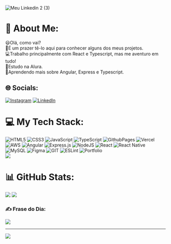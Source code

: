 ![Meu Linkedin 2 (3)](https://github.com/thiagomd22/thiagomd22/assets/138730112/a59c7c6f-1a84-49c3-98ec-258893d66bbe)
# 💫 About Me:
:smiley:Olá, como vai? <br>:raised_hands:É um prazer tê-lo aqui para conhecer alguns dos meus projetos.<br>:computer:Trabalho principalmente com React e Typescript, mas me aventuro em tudo!<br>:blue_book:Estudo na Alura.<br>:dart:Aprendendo mais sobre Angular, Express e Typescript.

## 🌐 Socials:
[![Instagram](https://img.shields.io/badge/Instagram-%23E4405F.svg?logo=Instagram&logoColor=white)](https://instagram.com/thiagomeir) [![LinkedIn](https://img.shields.io/badge/LinkedIn-%230077B5.svg?logo=linkedin&logoColor=white)](https://linkedin.com/in/thiagomeir) 

# 💻 My Tech Stack:
![HTML5](https://img.shields.io/badge/html5-%23E34F26.svg?style=for-the-badge&logo=html5&logoColor=white) ![CSS3](https://img.shields.io/badge/css3-%231572B6.svg?style=for-the-badge&logo=css3&logoColor=white) ![JavaScript](https://img.shields.io/badge/javascript-%23323330.svg?style=for-the-badge&logo=javascript&logoColor=%23F7DF1E) ![TypeScript](https://img.shields.io/badge/typescript-%23007ACC.svg?style=for-the-badge&logo=typescript&logoColor=white) ![GithubPages](https://img.shields.io/badge/github%20pages-121013?style=for-the-badge&logo=github&logoColor=white) ![Vercel](https://img.shields.io/badge/vercel-%23000000.svg?style=for-the-badge&logo=vercel&logoColor=white) ![AWS](https://img.shields.io/badge/AWS-%23FF9900.svg?style=for-the-badge&logo=amazon-aws&logoColor=white) ![Angular](https://img.shields.io/badge/angular-%23DD0031.svg?style=for-the-badge&logo=angular&logoColor=white) ![Express.js](https://img.shields.io/badge/express.js-%23404d59.svg?style=for-the-badge&logo=express&logoColor=%2361DAFB) ![NodeJS](https://img.shields.io/badge/node.js-6DA55F?style=for-the-badge&logo=node.js&logoColor=white) ![React](https://img.shields.io/badge/react-%2320232a.svg?style=for-the-badge&logo=react&logoColor=%2361DAFB) ![React Native](https://img.shields.io/badge/react_native-%2320232a.svg?style=for-the-badge&logo=react&logoColor=%2361DAFB) ![MySQL](https://img.shields.io/badge/mysql-%2300000f.svg?style=for-the-badge&logo=mysql&logoColor=white) ![Figma](https://img.shields.io/badge/figma-%23F24E1E.svg?style=for-the-badge&logo=figma&logoColor=white) ![GIT](https://img.shields.io/badge/Git-fc6d26?style=for-the-badge&logo=git&logoColor=white) ![ESLint](https://img.shields.io/badge/ESLint-4B3263?style=for-the-badge&logo=eslint&logoColor=white) ![Portfolio](https://img.shields.io/badge/Portfolio-%23000000.svg?style=for-the-badge&logo=firefox&logoColor=#FF7139) <br/>
![](https://github-readme-stats.vercel.app/api/top-langs/?username=thiagomd22&theme=dark&hide_border=false&include_all_commits=true&count_private=false&layout=compact) <br/>
# 📊 GitHub Stats:
![](https://github-readme-stats.vercel.app/api?username=thiagomd22&theme=dark&hide_border=false&include_all_commits=true&count_private=false) ![](https://github-readme-streak-stats.herokuapp.com/?user=thiagomd22&theme=dark&hide_border=false)<br/>

### ✍️ Frase do Dia:
![](https://quotes-github-readme.vercel.app/api?type=horizontal&theme=radical)

---
[![](https://visitcount.itsvg.in/api?id=thiagomd22&icon=0&color=0)](https://visitcount.itsvg.in)

<!-- Proudly created with GPRM ( https://gprm.itsvg.in ) -->
